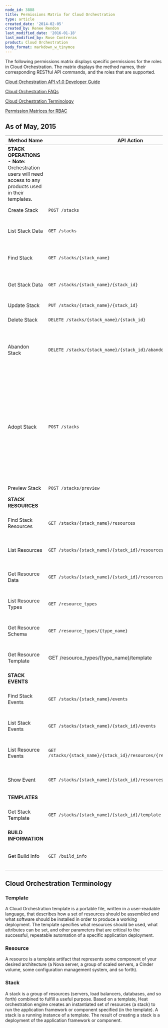 ```yaml
---
node_id: 3888
title: Permissions Matrix for Cloud Orchestration
type: article
created_date: '2014-02-05'
created_by: Renee Rendon
last_modified_date: '2016-01-18'
last_modified_by: Rose Contreras
product: Cloud Orchestration
body_format: markdown_w_tinymce
---
```


The following permissions matrix displays specific permissions for the roles in Cloud Orchestration. The matrix displays the method names, their corresponding RESTful API commands, and the roles that are supported.

[Cloud Orchestration API v1.0 Developer Guide](https://developer.rackspace.com/docs/cloud-orchestration/v1/developer-guide/)

[Cloud Orchestration FAQs](https://admin.rackspace.com/knowledge_center/product-faq/cloud-orchestration)

[Cloud Orchestration Terminology](https://admin.rackspace.com/knowledge_center/article/permissions-matrix-for-cloud-orchestration#orchestration)

[Permission Matrices for RBAC](https://admin.rackspace.com/knowledge_center/article/permissions-matrix-for-role-based-access-control-rbac)

## As of May, 2015

Method Name	| API Action | Role | Description
--- | --- | --- | ---
**STACK OPERATIONS - Note:** Orchestration users will need access to any products used in their templates. | | |
Create Stack | ```POST /stacks``` | **Creator  & Admin** | Creates a stack.
List Stack Data | ```GET /stacks``` |	**Observer & Creator & Admin** | Lists active stacks.
Find Stack | ```GET /stacks/{stack_name}``` | **Observer & Creator & Admin** | Finds the canonical URL for a specified stack.
Get Stack Data | ```GET /stacks/{stack_name}/{stack_id}``` | **Observer & Creator & Admin** | Gets data about a specified stack.
Update Stack | ```PUT /stacks/{stack_name}/{stack_id}``` | **Creator & Admin** | Updates a specified stack.
Delete Stack | ```DELETE /stacks/{stack_name}/{stack_id}``` | **Admin only** | Deletes a specified stack.
Abandon Stack | ```DELETE /stacks/{stack_name}/{stack_id}/abandon``` | **Admin only** | Deletes a given stack (from orchestration system database) but leaves the stack resources intact.
Adopt Stack | ```POST /stacks``` | **Creator & Admin** | This operation is similar to the Create Stack operation. Along with stack create parameters, an additional body parameter 'adopt_stack_data' must be provided (adopt_stack_data type is String). Data returned by Abandon Stack could be provided as adopt_stack_data.
Preview Stack | ```POST /stacks/preview``` | **Creator & Admin** | Previews a stack.
**STACK RESOURCES** | | |
Find Stack Resources | ```GET /stacks/{stack_name}/resources``` | **Observer & Creator & Admin** | Finds the canonical URL for the resource list of a specified stack.
List Resources | ```GET /stacks/{stack_name}/{stack_id}/resources``` | **Observer & Creator & Admin** |	Lists resources in a stack.
Get Resource Data | ```GET /stacks/{stack_name}/{stack_id}/resources/{resource_name}``` | Gets data for a specified resource.
List Resource Types	| ```GET /resource_types``` | **Observer & Creator & Admin** | Lists the supported template resource types.
Get Resource Schema | ```GET /resource_types/{type_name}``` | **Observer & Creator & Admin** | Gets the interface schema for a specified resource type.
Get Resource Template | GET /resource_types/{type_name}/template | **Observer & Creator & Admin** | Gets a template representation for a specified resource type.
**STACK EVENTS** | | |
Find Stack Events | ```GET /stacks/{stack_name}/events``` | **Observer & Creator & Admin** | Finds the canonical URL for the event list of a specified stack.
List Stack Events | ```GET /stacks/{stack_name}/{stack_id}/events``` | **Observer & Creator & Admin** | Lists events for a specified stack.
List Resource Events | ```GET /stacks/{stack_name}/{stack_id}/resources/{resource_name}/events``` |**Observer & Creator & Admin** | Lists events for a specified stack resource.
Show Event | ```GET /stacks/{stack_name}/{stack_id}/resources/events/{event_id}``` | **Observer & Creator & Admin** | Gets data about a specified event.
**TEMPLATES** | | |
Get Stack Template | ```GET /stacks/{stack_name}/{stack_id}/template``` | **Observer & Creator & Admin** | Gets a template for a specified stack.
**BUILD INFORMATION** | | |
Get Build Info | ```GET /build_info``` | **Observer & Creator & Admin** | Gets information about the current heat build.



## Cloud Orchestration Terminology

### Template

A Cloud Orchestration template is a portable file, written in a user-readable language, that describes how a set of resources should be assembled and what software should be installed in order to produce a working deployment. The template specifies what resources should be used, what attributes can be set, and other parameters that are critical to the successful, repeatable automation of a specific application deployment.

### Resource

A resource is a template artifact that represents some component of your desired architecture (a Nova server, a group of scaled servers, a Cinder volume, some configuration management system, and so forth).

### Stack

A stack is a group of resources (servers, load balancers, databases, and so forth) combined to fulfill a useful purpose. Based on a template, Heat orchestration engine creates an instantiated set of resources (a stack) to run the application framework or component specified (in the template). A stack is a running instance of a template. The result of creating a stack is a deployment of the application framework or component.

